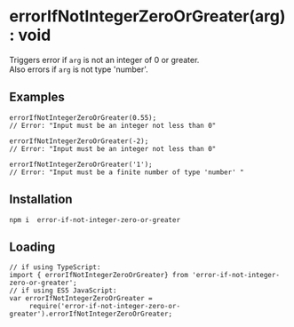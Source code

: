 # errorIfNotIntegerZeroOrGreater(arg): void

Triggers error if `arg` is not an integer of 0 or greater.   
Also errors if `arg` is not type 'number'.

## Examples
```
errorIfNotIntegerZeroOrGreater(0.55);
// Error: "Input must be an integer not less than 0"

errorIfNotIntegerZeroOrGreater(-2);
// Error: "Input must be an integer not less than 0"

errorIfNotIntegerZeroOrGreater('1');
// Error: "Input must be a finite number of type 'number' "
```


## Installation
`npm i  error-if-not-integer-zero-or-greater`

## Loading
```
// if using TypeScript:
import { errorIfNotIntegerZeroOrGreater} from 'error-if-not-integer-zero-or-greater';
// if using ES5 JavaScript:
var errorIfNotIntegerZeroOrGreater = 
     require('error-if-not-integer-zero-or-greater').errorIfNotIntegerZeroOrGreater;
```
